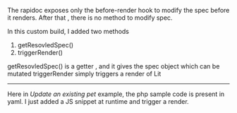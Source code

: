 The rapidoc exposes only the before-render hook to modify the spec before it renders.
After that , there is no method to modify spec.

In this custom build, I added two methods

1. getResovledSpec()
2. triggerRender()

getResovledSpec() is a getter , and it gives the spec object which can be mutated
triggerRender simply triggers a render of Lit

---

Here in _Update an existing pet_ example, the php sample code is present in yaml.
I just added a JS snippet at runtime and trigger a render.
